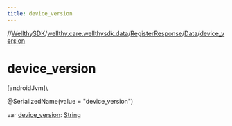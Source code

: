 ```yaml
---
title: device_version
---
```

//[WellthySDK](../../../../index.html)/[wellthy.care.wellthysdk.data](../../index.html)/[RegisterResponse](../index.html)/[Data](index.html)/[device_version](device_version.html)



# device_version



[androidJvm]\




@SerializedName(value = "device_version")



var [device_version](device_version.html): [String](https://kotlinlang.org/api/latest/jvm/stdlib/kotlin/-string/index.html)




